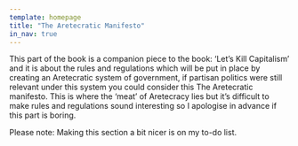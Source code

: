 ```yaml
---
template: homepage 
title: "The Aretecratic Manifesto"
in_nav: true
---
```

This part of the book is a companion piece to the book: ‘Let’s Kill Capitalism’ and it is about the rules and regulations which will be put in place by creating an Aretecratic system of government, if partisan politics were still relevant under this system you could consider this The Aretecratic manifesto. This is where the ‘meat’ of Aretecracy lies but it’s difficult to make rules and regulations sound interesting so I apologise in advance if this part is boring.

Please note: Making this section a bit nicer is on my to-do list.